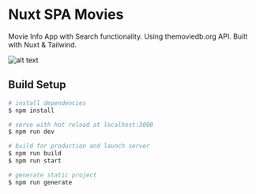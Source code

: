 # Nuxt SPA Movies

Movie Info App with Search functionality. Using themoviedb.org API.
Built with Nuxt & Tailwind.

![alt text](http://url/to/img.png)

## Build Setup

```bash
# install dependencies
$ npm install

# serve with hot reload at localhost:3000
$ npm run dev

# build for production and launch server
$ npm run build
$ npm run start

# generate static project
$ npm run generate
```
